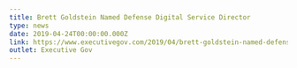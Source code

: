 ```yaml
---
title: Brett Goldstein Named Defense Digital Service Director
type: news
date: 2019-04-24T00:00:00.000Z
link: https://www.executivegov.com/2019/04/brett-goldstein-named-defense-digital-service-director/
outlet: Executive Gov
---
```

